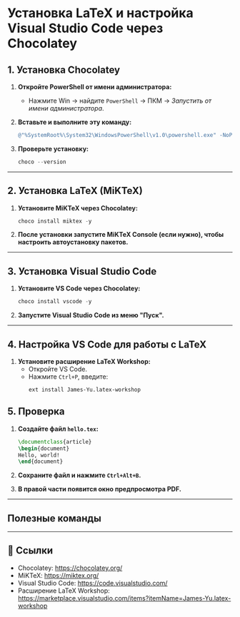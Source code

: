 # Установка LaTeX и настройка Visual Studio Code через Chocolatey

## 1. Установка Chocolatey

1. **Откройте PowerShell от имени администратора:**
   - Нажмите Win → найдите `PowerShell` → ПКМ → *Запустить от имени администратора*.

2. **Вставьте и выполните эту команду:**
   ```powershell
   @"%SystemRoot%\System32\WindowsPowerShell\v1.0\powershell.exe" -NoProfile -InputFormat None -ExecutionPolicy Bypass -Command "iex ((New-Object System.Net.WebClient).DownloadString('https://chocolatey.org/install.ps1'))" && SET "PATH=%PATH%;%ALLUSERSPROFILE%\chocolatey\bin"
   ```

3. **Проверьте установку:**
   ```powershell
   choco --version
   ```

---

## 2. Установка LaTeX (MiKTeX)

1. **Установите MiKTeX через Chocolatey:**
   ```powershell
   choco install miktex -y
   ```

2. **После установки запустите MiKTeX Console (если нужно), чтобы настроить автоустановку пакетов.**

---

## 3. Установка Visual Studio Code

1. **Установите VS Code через Chocolatey:**
   ```powershell
   choco install vscode -y
   ```

2. **Запустите Visual Studio Code из меню "Пуск".**

---

## 4. Настройка VS Code для работы с LaTeX

1. **Установите расширение LaTeX Workshop:**
   - Откройте VS Code.
   - Нажмите `Ctrl+P`, введите:
     ```
     ext install James-Yu.latex-workshop
     ```
## 5. Проверка

1. **Создайте файл `hello.tex`:**
   ```latex
   \documentclass{article}
   \begin{document}
   Hello, world!
   \end{document}
   ```

2. **Сохраните файл и нажмите `Ctrl+Alt+B`.**
3. **В правой части появится окно предпросмотра PDF.**

---

## Полезные команды

---

## 🔗 Ссылки

- Chocolatey: https://chocolatey.org/
- MiKTeX: https://miktex.org/
- Visual Studio Code: https://code.visualstudio.com/
- Расширение LaTeX Workshop: https://marketplace.visualstudio.com/items?itemName=James-Yu.latex-workshop
